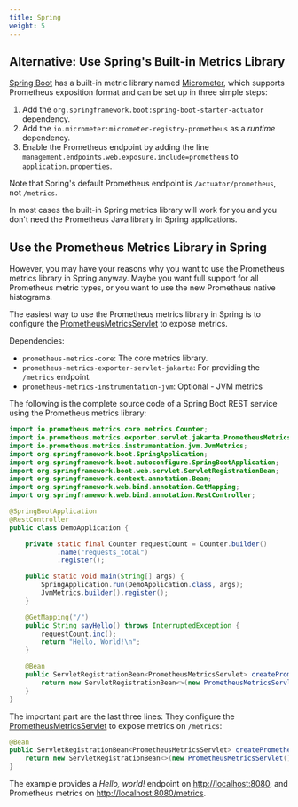 ```yaml
---
title: Spring
weight: 5
---
```


Alternative: Use Spring's Built-in Metrics Library
--------------------------------------------------

[Spring Boot](https://spring.io/projects/spring-boot) has a built-in metric library named [Micrometer](https://micrometer.io/), which supports Prometheus exposition format and can be set up in three simple steps:

1. Add the `org.springframework.boot:spring-boot-starter-actuator` dependency.
2. Add the `io.micrometer:micrometer-registry-prometheus` as a _runtime_ dependency.
3. Enable the Prometheus endpoint by adding the line `management.endpoints.web.exposure.include=prometheus` to `application.properties`.

Note that Spring's default Prometheus endpoint is `/actuator/prometheus`, not `/metrics`.

In most cases the built-in Spring metrics library will work for you and you don't need the Prometheus Java library in Spring applications.

Use the Prometheus Metrics Library in Spring
--------------------------------------------

However, you may have your reasons why you want to use the Prometheus metrics library in Spring anyway. Maybe you want full support for all Prometheus metric types, or you want to use the new Prometheus native histograms.

The easiest way to use the Prometheus metrics library in Spring is to configure the [PrometheusMetricsServlet](http://localhost:1313/client_java/api/io/prometheus/metrics/exporter/servlet/jakarta/PrometheusMetricsServlet.html) to expose metrics.

Dependencies:

* `prometheus-metrics-core`: The core metrics library.
* `prometheus-metrics-exporter-servlet-jakarta`: For providing the `/metrics` endpoint.
* `prometheus-metrics-instrumentation-jvm`: Optional - JVM metrics

The following is the complete source code of a Spring Boot REST service using the Prometheus metrics library:

```java
import io.prometheus.metrics.core.metrics.Counter;
import io.prometheus.metrics.exporter.servlet.jakarta.PrometheusMetricsServlet;
import io.prometheus.metrics.instrumentation.jvm.JvmMetrics;
import org.springframework.boot.SpringApplication;
import org.springframework.boot.autoconfigure.SpringBootApplication;
import org.springframework.boot.web.servlet.ServletRegistrationBean;
import org.springframework.context.annotation.Bean;
import org.springframework.web.bind.annotation.GetMapping;
import org.springframework.web.bind.annotation.RestController;

@SpringBootApplication
@RestController
public class DemoApplication {

    private static final Counter requestCount = Counter.builder()
            .name("requests_total")
            .register();

    public static void main(String[] args) {
        SpringApplication.run(DemoApplication.class, args);
        JvmMetrics.builder().register();
    }

    @GetMapping("/")
    public String sayHello() throws InterruptedException {
        requestCount.inc();
        return "Hello, World!\n";
    }

    @Bean
    public ServletRegistrationBean<PrometheusMetricsServlet> createPrometheusMetricsEndpoint() {
        return new ServletRegistrationBean<>(new PrometheusMetricsServlet(), "/metrics/*");
    }
}
```

The important part are the last three lines: They configure the [PrometheusMetricsServlet](http://localhost:1313/client_java/api/io/prometheus/metrics/exporter/servlet/jakarta/PrometheusMetricsServlet.html) to expose metrics on `/metrics`:

```java
@Bean
public ServletRegistrationBean<PrometheusMetricsServlet> createPrometheusMetricsEndpoint() {
    return new ServletRegistrationBean<>(new PrometheusMetricsServlet(), "/metrics/*");
}
```

The example provides a _Hello, world!_ endpoint on [http://localhost:8080](http://localhost:8080), and Prometheus metrics on [http://localhost:8080/metrics](http://localhost:8080/metrics).
